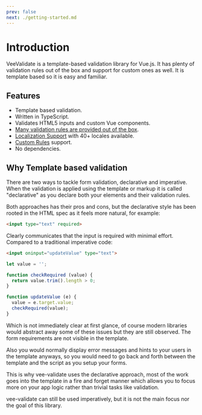 ```yaml
---
prev: false
next: ./getting-started.md
---
```

# Introduction

VeeValidate is a template-based validation library for Vue.js. It has plenty of validation rules out of the box and support for custom ones as well. It is template based so it is easy and familiar.

## Features

- Template based validation.
- Written in TypeScript.
- Validates HTML5 inputs and custom Vue components.
- [Many validation rules are provided out of the box](./rules.md).
- [Localization Support](./localization.md) with 40+ locales available.
- [Custom Rules](./custom-rules.md) support.
- No dependencies.

## Why Template based validation

There are two ways to tackle form validation, declarative and imperative. When the validation is applied using the template or markup it is called "declarative" as you declare both your elements and their validation rules.

Both approaches has their pros and cons, but the declarative style has been rooted in the HTML spec as it feels more natural, for example:

```html
<input type="text" required>
```

Clearly communicates that the input is required with minimal effort. Compared to a traditional imperative code:

```html
<input oninput="updateValue" type="text">
```

```js
let value = '';

function checkRequired (value) {
  return value.trim().length > 0;
}

function updateValue (e) {
  value = e.target.value;
  checkRequired(value);
}
```

Which is not immediately clear at first glance, of course modern libraries would abstract away some of these issues but they are still observed. The form requirements are not visible in the template.

Also you would normally display error messages and hints to your users in the template anyways, so you would need to go back and forth between the template and the script as you setup your forms.

This is why vee-validate uses the declarative approach, most of the work goes into the template in a fire and forget manner which allows you to focus more on your app logic rather than trivial tasks like validation.

vee-validate can still be used imperatively, but it is not the main focus nor the goal of this library.
